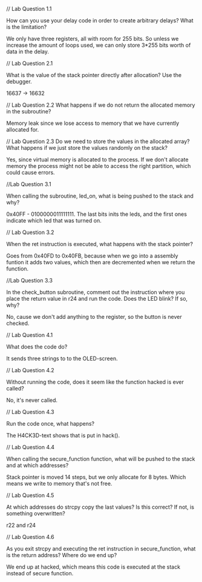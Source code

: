 // Lab Question 1.1

How can you use your delay code in order to create arbitrary delays? What is the limitation?

We only have three registers, all with room for 255 bits. So unless we increase the amount of loops used, we can only store 3*255 bits worth of data in the delay. 

// Lab Question 2.1

What is the value of the stack pointer directly after allocation? Use the debugger.

16637 -> 16632

// Lab Question 2.2
What happens if we do not return the allocated memory in the subroutine?

Memory leak since we lose access to memory that we have currently allocated for. 

// Lab Question 2.3
Do we need to store the values in the allocated array? What happens if we just store the values
randomly on the stack?

Yes, since virtual memory is allocated to the process. If we don't allocate memory the process might not be able to access the right partition, which could cause errors. 

//Lab Question 3.1

When calling the subroutine, led_on, what is being pushed to the stack and why?

0x40FF - 0100000011111111. The last bits inits the leds, and the first ones indicate which led that was turned on. 

// Lab Question 3.2

When the ret instruction is executed, what happens with the stack pointer?

Goes from 0x40FD to 0x40FB, because when we go into a assembly funtion it adds two values, which then are decremented when we return the function. 

//Lab Question 3.3

In the check_button subroutine, comment out the instruction where you place the return value
in r24 and run the code. Does the LED blink? If so, why?

No, cause we don't add anything to the register, so the button is never checked. 

// Lab Question 4.1

What does the code do?

It sends three strings to to the OLED-screen. 

// Lab Question 4.2

Without running the code, does it seem like the function hacked is ever called?

No, it's never called. 

// Lab Question 4.3

Run the code once, what happens?

The H4CK3D-text shows that is put in hack(). 

// Lab Question 4.4

When calling the secure_function function, what will be pushed to the stack and at which
addresses?

Stack pointer is moved 14 steps, but we only allocate for 8 bytes. Which means we write to memory that's not free. 

// Lab Question 4.5

At which addresses do strcpy copy the last values? Is this correct? If not, is something
overwritten?

r22 and r24

// Lab Question 4.6

As you exit strcpy and executing the ret instruction in secure_function, what is the return
address? Where do we end up?

We end up at hacked, which means this code is executed at the stack instead of secure function. 


